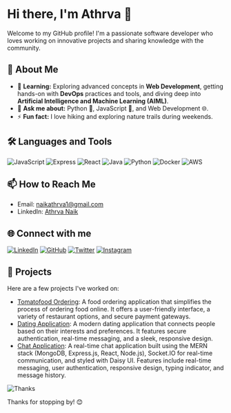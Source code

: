 # Hi there, I'm Athrva  👋

Welcome to my GitHub profile! I'm a passionate software developer who loves working on innovative projects and sharing knowledge with the community.

## 🚀 About Me
- 🌱 **Learning:** Exploring advanced concepts in **Web Development**, getting hands-on with **DevOps** practices and tools, and diving deep into **Artificial Intelligence and Machine Learning (AIML)**.
- 💬 **Ask me about:** Python 🐍, JavaScript 📜, and Web Development 🌐.
- ⚡ **Fun fact:** I love hiking and exploring nature trails during weekends.

## 🛠️ Languages and Tools
![JavaScript](https://img.shields.io/badge/JavaScript-F7DF1E?style=for-the-badge&logo=javascript&logoColor=black)
![Express](https://img.shields.io/badge/Express-000000?style=for-the-badge&logo=express&logoColor=white)
![React](https://img.shields.io/badge/React-20232A?style=for-the-badge&logo=react&logoColor=61DAFB)
![Java](https://img.shields.io/badge/Java-007396?style=for-the-badge&logo=java&logoColor=white)
![Python](https://img.shields.io/badge/Python-3776AB?style=for-the-badge&logo=python&logoColor=white)
![Docker](https://img.shields.io/badge/Docker-2496ED?style=for-the-badge&logo=docker&logoColor=white)
![AWS](https://img.shields.io/badge/AWS-232F3E?style=for-the-badge&logo=amazon-aws&logoColor=white)

## 📫 How to Reach Me
- Email: [naikathrva1@gmail.com](mailto:naikathrva1@gmail.com)
- LinkedIn: [Athrva Naik](https://www.linkedin.com/in/athrvanaik)

## 🌐 Connect with me
[![LinkedIn](https://img.shields.io/badge/LinkedIn-0A66C2?style=for-the-badge&logo=linkedin&logoColor=white)](https://www.linkedin.com/in/athrvanaik)
[![GitHub](https://img.shields.io/badge/GitHub-181717?style=for-the-badge&logo=github&logoColor=white)](https://github.com/AthrvaNaik)
[![Twitter](https://img.shields.io/badge/Twitter-1DA1F2?style=for-the-badge&logo=twitter&logoColor=white)](https://x.com/immalackie)
[![Instagram](https://img.shields.io/badge/Instagram-E4405F?style=for-the-badge&logo=instagram&logoColor=white)](https://instagram.com/athrva_naik)

## 🎯 Projects
Here are a few projects I've worked on:
- [Tomatofood Ordering](https://github.com/AthrvaNaik/Tomatofood-ordering): A food ordering application that simplifies the process of ordering food online. It offers a user-friendly interface, a variety of restaurant options, and secure payment gateways.
- [Dating Application](https://github.com/AthrvaNaik/dating-application): A modern dating application that connects people based on their interests and preferences. It features secure authentication, real-time messaging, and a sleek, responsive design.
- [Chat Application](https://github.com/AthrvaNaik/Chat-Application): A real-time chat application built using the MERN stack (MongoDB, Express.js, React, Node.js), Socket.IO for real-time communication, and styled with Daisy UI. Features include real-time messaging, user authentication, responsive design, typing indicator, and message history.

![Thanks](https://media.giphy.com/media/3oKIPnAiaMCws8nOsE/giphy.gif)

Thanks for stopping by! 😊
